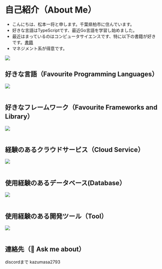 # 自己紹介（About Me）

- こんにちは、松本一将と申します。千葉県柏市に住んでいます。
- 好きな言語はTypeScriptです、最近Go言語を学習し始めました。
- 最近はまっているのはコンピュータサイエンスです、特に以下の書籍が好きです。[書籍](https://amzn.asia/d/4o8935T)
- マネジメント系が得意です。


![](https://github-readme-stats.vercel.app/api/top-langs?username=kazumasamatsumoto&show_icons=true&locale=en&layout=compact)

## 好きな言語（Favourite Programming Languages）

<img src="https://skillicons.dev/icons?i=typescript" /> <br /><br />

## 好きなフレームワーク（Favourite Frameworks and Library）

<img src="https://skillicons.dev/icons?i=next,nest" /> <br /><br />

## 経験のあるクラウドサービス（Cloud Service）

<img src="https://skillicons.dev/icons?i=aws,azure,firebase" /> <br /><br />

## 使用経験のあるデータベース(Database）

<img src="https://skillicons.dev/icons?i=mysql,postgresql,Aurora,DynamoDB" /> <br /><br />

## 使用経験のある開発ツール（Tool）

<img src="https://skillicons.dev/icons?i=docker,git,github,vscode,figma" /> <br /><br />

## 連絡先（💬 Ask me about）

discordまで
kazumasa2793

